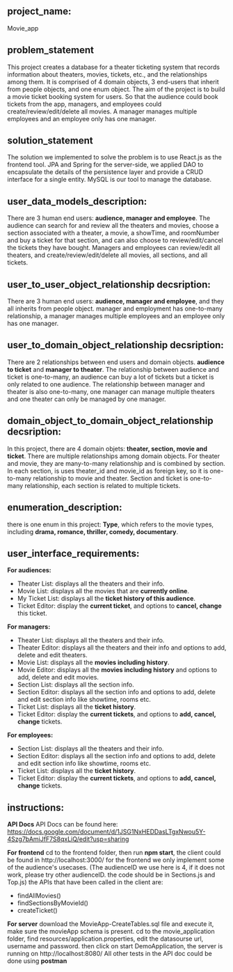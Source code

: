 ## project_name: 
Movie_app

## problem_statement
This project creates a database for a theater ticketing system that records information about theaters, movies, tickets, etc., and the relationships among them. It is comprised of 4 domain objects, 3 end-users that inherit from people objects, and one enum object.
The aim of the project is to build a movie ticket booking system for users. So that the audience could book tickets from the app, managers, and employees could create/review/edit/delete all movies. A manager manages multiple employees and an employee only has one manager.

## solution_statement
The solution we implemented to solve the problem is to use React.js as the frontend tool.
JPA and Spring for the server-side, we applied DAO to encapsulate the details of the persistence layer and provide a CRUD interface for a single entity.
MySQL is our tool to manage the database.

## user_data_models_description:
There are 3 human end users: **audience, manager and employee**.
The audience can search for and review all the theaters and movies, choose a section associated with a theater, a movie, a showTime, and roomNumber and buy a ticket for that section, and can also choose to review/edit/cancel the tickets they have bought.
Managers and employees can review/edit all theaters, and create/review/edit/delete all movies, all sections, and all tickets.

## user_to_user_object_relationship decsription:
There are 3 human end users: **audience, manager and employee**, and they all inherits from people object. manager and employment has one-to-many relationship, a manager manages multiple employees and an employee only has one manager.

## user_to_domain_object_relationship decsription:
There are 2 relationships between end users and domain objects. **audience to ticket** and **manager to theater**. The relationship between audience and ticket is one-to-many, an audience can buy a lot of tickets but a ticket is only related to one audience. The relationship between manager and theater is also one-to-many, one manager can manage multiple theaters and one theater can only be managed by one manager.

## domain_object_to_domain_object_relationship decsription:
In this project, there are 4 domain objets: **theater, section, movie and ticket**. There are multiple relationships among domain objects. For theater and movie, they are many-to-many relationship and is combined by section. In each section, is uses theater_id and movie_id as foreign key, so it is one-to-many relationship to movie and theater. Section and ticket is one-to-many relationship, each section is related to multiple tickets.

## enumeration_description:
there is one enum in this project: **Type**, which refers to the movie types, including **drama, romance, thriller, comedy, documentary**.

## user_interface_requirements:
**For audiences:**
- Theater List: displays all the theaters and their info.
- Movie List: displays all the movies that are **currently online**.
- My Ticket List: displays all the **ticket history of this audience**.
- Ticket Editor: display the **current ticket**, and options to **cancel, change** this ticket.

**For managers:**
- Theater List: displays all the theaters and their info.
- Theater Editor: displays all the theaters and their info and options to add, delete and edit theaters.
- Movie List: displays all the **movies including history**.
- Movie Editor: displays all the **movies including history** and options to add, delete and edit movies.
- Section List: displays all the section info.
- Section Editor: displays all the section info and options to add, delete and edit section info like showtime, rooms etc.
- Ticket List: displays all the **ticket history**.
- Ticket Editor: display the **current tickets**, and options to **add, cancel, change** tickets.

**For employees:**
- Section List: displays all the theaters and their info.
- Section Editor: displays all the section info and options to add, delete and edit section info like showtime, rooms etc.
- Ticket List: displays all the **ticket history**.
- Ticket Editor: display the **current tickets**, and options to **add, cancel, change** tickets.

## instructions:

**API Docs**
API Docs can be found here: https://docs.google.com/document/d/1JSG1NxHEDDasLTgxNwou5Y-4Szg7bAmiJfF7S8qxLiQ/edit?usp=sharing

**For frontend**
cd to the frontend folder, then run **npm start**, the client could be found in http://localhost:3000/
for the frontend we only implement some of the audience's usecases. (The audienceID we use here is 4, if it does not work, please try other audienceID. the code should be in Sections.js and Top.js) the APIs that have been called in the client are:
- findAllMovies()
- findSectionsByMovieId()
- createTicket()

**For server**
download the MovieApp-CreateTables.sql file and execute it, make sure the movieApp schema is present.
cd to the movie_application folder, find resources/application.properties, edit the datasourse url, username and password.
then click on start DemoApplication, the server is running on http://localhost:8080/
All other tests in the API doc could be done using **postman**
